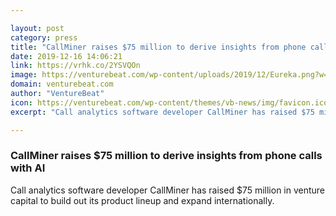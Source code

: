 ```yaml
---

layout: post
category: press
title: "CallMiner raises $75 million to derive insights from phone calls with AI"
date: 2019-12-16 14:06:21
link: https://vrhk.co/2YSVQOn
image: https://venturebeat.com/wp-content/uploads/2019/12/Eureka.png?w=1200&strip=all
domain: venturebeat.com
author: "VentureBeat"
icon: https://venturebeat.com/wp-content/themes/vb-news/img/favicon.ico
excerpt: "Call analytics software developer CallMiner has raised $75 million in venture capital to build out its product lineup and expand internationally."

---
```


### CallMiner raises $75 million to derive insights from phone calls with AI

Call analytics software developer CallMiner has raised $75 million in venture capital to build out its product lineup and expand internationally.